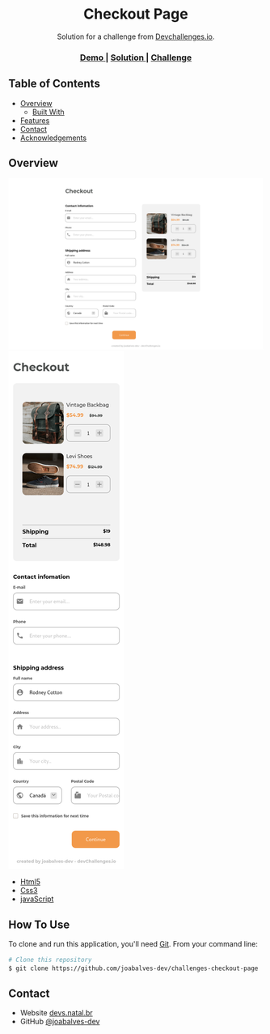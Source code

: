 <!-- Please update value in the {}  -->

<h1 align="center">Checkout Page</h1>

<div align="center">
   Solution for a challenge from  <a href="http://devchallenges.io" target="_blank">Devchallenges.io</a>.
</div>

<div align="center">
  <h3>
    <a href="https://devs.natal.br/devchallenges/checkout-page-master">
      Demo
    </a>
    <span> | </span>
    <a href="https://github.com/joabalves-dev/challenges-checkout-page">
      Solution
    </a>
    <span> | </span>
    <a href="https://devchallenges.io/challenges/0J1NxxGhOUYVqihwegfO">
      Challenge
    </a>
  </h3>
</div>

<!-- TABLE OF CONTENTS -->

## Table of Contents

- [Overview](#overview)
  - [Built With](#built-with)
- [Features](#features)
- [Contact](#contact)
- [Acknowledgements](#acknowledgements)

<!-- OVERVIEW -->

## Overview

![screenshot](./assets/img/Screenshot.png)
![screenshot](./assets/img/Screenshot-mobile.png)



<!-- This section should list any major frameworks that you built your project using. Here are a few examples.-->

- [Html5](https://)
- [Css3](https://)
- [javaScript](https://)


## How To Use

To clone and run this application, you'll need [Git](https://git-scm.com). From your command line:

```bash
# Clone this repository
$ git clone https://github.com/joabalves-dev/challenges-checkout-page
```
## Contact

- Website [devs.natal.br](https://devs.natal.br)
- GitHub [@joabalves-dev](https://github.com/joabalves-dev)
